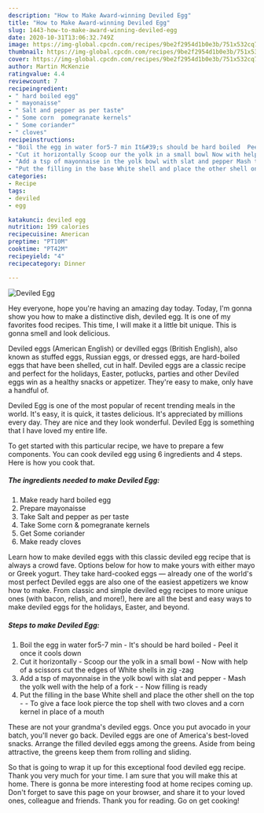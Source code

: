 ```yaml
---
description: "How to Make Award-winning Deviled Egg"
title: "How to Make Award-winning Deviled Egg"
slug: 1443-how-to-make-award-winning-deviled-egg
date: 2020-10-31T13:06:32.749Z
image: https://img-global.cpcdn.com/recipes/9be2f2954d1b0e3b/751x532cq70/deviled-egg-recipe-main-photo.jpg
thumbnail: https://img-global.cpcdn.com/recipes/9be2f2954d1b0e3b/751x532cq70/deviled-egg-recipe-main-photo.jpg
cover: https://img-global.cpcdn.com/recipes/9be2f2954d1b0e3b/751x532cq70/deviled-egg-recipe-main-photo.jpg
author: Martin McKenzie
ratingvalue: 4.4
reviewcount: 7
recipeingredient:
- " hard boiled egg"
- " mayonaisse"
- " Salt and pepper as per taste"
- " Some corn  pomegranate kernels"
- " Some coriander"
- " cloves"
recipeinstructions:
- "Boil the egg in water for5-7 min It&#39;s should be hard boiled  Peel it once it cools down"
- "Cut it horizontally Scoop our the yolk in a small bowl Now with help of a scissors cut the edges of White shells in zig -zag"
- "Add a tsp of mayonnaise in the yolk bowl with slat and pepper Mash the yolk well with the help of a fork  Now filling is ready"
- "Put the filling in the base White shell and place the other shell on the top  To give a face look pierce the top shell with two cloves and a corn kernel in place of a mouth"
categories:
- Recipe
tags:
- deviled
- egg

katakunci: deviled egg 
nutrition: 199 calories
recipecuisine: American
preptime: "PT10M"
cooktime: "PT42M"
recipeyield: "4"
recipecategory: Dinner

---
```



![Deviled Egg](https://img-global.cpcdn.com/recipes/9be2f2954d1b0e3b/751x532cq70/deviled-egg-recipe-main-photo.jpg)

Hey everyone, hope you're having an amazing day today. Today, I'm gonna show you how to make a distinctive dish, deviled egg. It is one of my favorites food recipes. This time, I will make it a little bit unique. This is gonna smell and look delicious.

Deviled eggs (American English) or devilled eggs (British English), also known as stuffed eggs, Russian eggs, or dressed eggs, are hard-boiled eggs that have been shelled, cut in half. Deviled eggs are a classic recipe and perfect for the holidays, Easter, potlucks, parties and other Deviled eggs win as a healthy snacks or appetizer. They&#39;re easy to make, only have a handful of.

Deviled Egg is one of the most popular of recent trending meals in the world. It's easy, it is quick, it tastes delicious. It's appreciated by millions every day. They are nice and they look wonderful. Deviled Egg is something that I have loved my entire life.


To get started with this particular recipe, we have to prepare a few components. You can cook deviled egg using 6 ingredients and 4 steps. Here is how you cook that.

<!--inarticleads1-->

##### The ingredients needed to make Deviled Egg:

1. Make ready  hard boiled egg
1. Prepare  mayonaisse
1. Take  Salt and pepper as per taste
1. Take  Some corn &amp; pomegranate kernels
1. Get  Some coriander
1. Make ready  cloves


Learn how to make deviled eggs with this classic deviled egg recipe that is always a crowd fave. Options below for how to make yours with either mayo or Greek yogurt. They take hard-cooked eggs — already one of the world&#39;s most perfect Deviled eggs are also one of the easiest appetizers we know how to make. From classic and simple deviled egg recipes to more unique ones (with bacon, relish, and more!), here are all the best and easy ways to make deviled eggs for the holidays, Easter, and beyond. 

<!--inarticleads2-->

##### Steps to make Deviled Egg:

1. Boil the egg in water for5-7 min - It&#39;s should be hard boiled  - Peel it once it cools down
1. Cut it horizontally - Scoop our the yolk in a small bowl - Now with help of a scissors cut the edges of White shells in zig -zag
1. Add a tsp of mayonnaise in the yolk bowl with slat and pepper - Mash the yolk well with the help of a fork -  - Now filling is ready
1. Put the filling in the base White shell and place the other shell on the top -  - To give a face look pierce the top shell with two cloves and a corn kernel in place of a mouth


These are not your grandma&#39;s deviled eggs. Once you put avocado in your batch, you&#39;ll never go back. Deviled eggs are one of America&#39;s best-loved snacks. Arrange the filled deviled eggs among the greens. Aside from being attractive, the greens keep them from rolling and sliding. 

So that is going to wrap it up for this exceptional food deviled egg recipe. Thank you very much for your time. I am sure that you will make this at home. There is gonna be more interesting food at home recipes coming up. Don't forget to save this page on your browser, and share it to your loved ones, colleague and friends. Thank you for reading. Go on get cooking!
